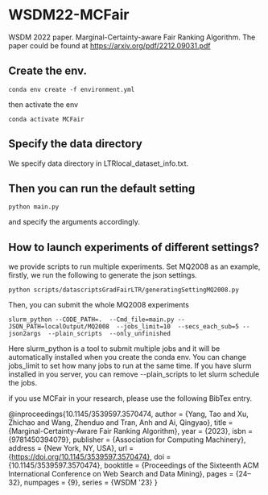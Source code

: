 # WSDM22-MCFair
WSDM 2022 paper. Marginal-Certainty-aware Fair Ranking Algorithm. 
The paper could be found at https://arxiv.org/pdf/2212.09031.pdf


## Create the env.
    conda env create -f environment.yml
then activate the env 

    conda activate MCFair
## Specify the data directory 
We specify data directory in LTRlocal_dataset_info.txt.

## Then you can run the default setting 
    python main.py
and specify the arguments accordingly.

## How to launch experiments of different settings?
we provide scripts to run multiple experiments. Set MQ2008 as an example, firstly, we run the following to generate the json settings. 

    python scripts/datascriptsGradFairLTR/generatingSettingMQ2008.py

Then, you can submit the whole MQ2008 experiments 

    slurm_python --CODE_PATH=.  --Cmd_file=main.py --JSON_PATH=localOutput/MQ2008  --jobs_limit=10  --secs_each_sub=5 --json2args  --plain_scripts  --only_unfinished
Here slurm_python is a tool to submit multiple jobs and it will be automatically installed when you create the conda env. You can change  jobs_limit to set how many jobs to run at the same time. If you have slurm installed in you server, you can remove --plain_scripts to let slurm schedule the jobs.

if you use MCFair in your research, please use the following BibTex entry.

   @inproceedings{10.1145/3539597.3570474,
    author = {Yang, Tao and Xu, Zhichao and Wang, Zhenduo and Tran, Anh and Ai, Qingyao},
    title = {Marginal-Certainty-Aware Fair Ranking Algorithm},
    year = {2023},
    isbn = {9781450394079},
    publisher = {Association for Computing Machinery},
    address = {New York, NY, USA},
    url = {https://doi.org/10.1145/3539597.3570474},
    doi = {10.1145/3539597.3570474},
    booktitle = {Proceedings of the Sixteenth ACM International Conference on Web Search and Data Mining},
    pages = {24–32},
    numpages = {9},
    series = {WSDM '23}
    }







